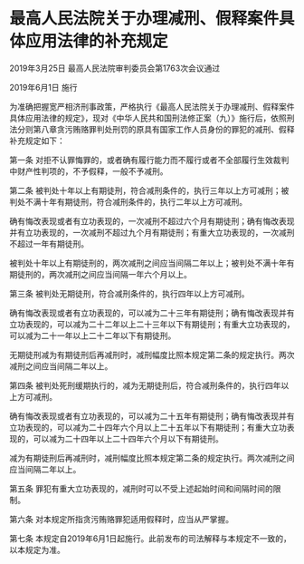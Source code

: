 # 最高人民法院关于办理减刑、假释案件具体应用法律的补充规定

2019年3月25日 最高人民法院审判委员会第1763次会议通过

2019年6月1日 施行

<!-- INFO END -->

为准确把握宽严相济刑事政策，严格执行《最高人民法院关于办理减刑、假释案件具体应用法律的规定》，现对《中华人民共和国刑法修正案（九）》施行后，依照刑法分则第八章贪污贿赂罪判处刑罚的原具有国家工作人员身份的罪犯的减刑、假释补充规定如下：

第一条 对拒不认罪悔罪的，或者确有履行能力而不履行或者不全部履行生效裁判中财产性判项的，不予假释，一般不予减刑。

第二条 被判处十年以上有期徒刑，符合减刑条件的，执行三年以上方可减刑；被判处不满十年有期徒刑，符合减刑条件的，执行二年以上方可减刑。

确有悔改表现或者有立功表现的，一次减刑不超过六个月有期徒刑；确有悔改表现并有立功表现的，一次减刑不超过九个月有期徒刑；有重大立功表现的，一次减刑不超过一年有期徒刑。

被判处十年以上有期徒刑的，两次减刑之间应当间隔二年以上；被判处不满十年有期徒刑的，两次减刑之间应当间隔一年六个月以上。

第三条 被判处无期徒刑，符合减刑条件的，执行四年以上方可减刑。

确有悔改表现或者有立功表现的，可以减为二十三年有期徒刑；确有悔改表现并有立功表现的，可以减为二十二年以上二十三年以下有期徒刑；有重大立功表现的，可以减为二十一年以上二十二年以下有期徒刑。

无期徒刑减为有期徒刑后再减刑时，减刑幅度比照本规定第二条的规定执行。两次减刑之间应当间隔二年以上。

第四条 被判处死刑缓期执行的，减为无期徒刑后，符合减刑条件的，执行四年以上方可减刑。

确有悔改表现或者有立功表现的，可以减为二十五年有期徒刑；确有悔改表现并有立功表现的，可以减为二十四年六个月以上二十五年以下有期徒刑；有重大立功表现的，可以减为二十四年以上二十四年六个月以下有期徒刑。

减为有期徒刑后再减刑时，减刑幅度比照本规定第二条的规定执行。两次减刑之间应当间隔二年以上。

第五条 罪犯有重大立功表现的，减刑时可以不受上述起始时间和间隔时间的限制。

第六条 对本规定所指贪污贿赂罪犯适用假释时，应当从严掌握。

第七条 本规定自2019年6月1日起施行。此前发布的司法解释与本规定不一致的，以本规定为准。